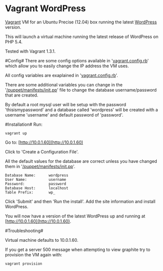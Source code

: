 Vagrant WordPress
================

[Vagrant](http://www.vagrantup.com/) VM for an Ubuntu Precise (12.04) box running the latest [WordPress](http://wordpress.org/) version.

This will launch a virtual machine running the latest release of WordPress on PHP 5.4.

Tested with Vagrant 1.3.1.

#Config#
There are some config options available in '[vagrant.config.rb](https://github.com/jacobwyke/vagrant-wordpress/blob/master/vagrant.config.rb)' which allow you to easily change the IP address the VM uses.

All config variables are exaplained in '[vagrant.config.rb](https://github.com/jacobwyke/vagrant-wordpress/blob/master/vagrant.config.rb)'.

There are some additional variables you can change in the '[/puppet/manifests/init.pp](https://github.com/jacobwyke/vagrant-wordpress/blob/master/puppet/manifests/init.pp)' file to change the database username/password that are created.

By default a root mysql user will be setup with the password 'thisismypassword' and a database called 'wordpress' will be created with a username 'username' and default password of 'password'.

#Installation#
Run:

	vagrant up

Go to: [http://10.0.1.60](http://10.0.1.60)

Click to 'Create a Configuration File'.

All the default values for the database are correct unless you have changed them in '[/puppet/manifests/init.pp](https://github.com/jacobwyke/vagrant-wordpress/blob/master/puppet/manifests/init.pp)'.

	Database Name: 		wordpress
	User Name:			username
	Password:			password
	Database Host:		localhost
	Table Prefix:		wp_

Click 'Submit' and then 'Run the install'. Add the site information and install WordPress.

You will now have a version of the latest WordPress up and running at [http://10.0.1.60](http://10.0.1.60).

#Troubleshooting#

Virtual machine defaults to 10.0.1.60.

If you get a server 500 message when attempting to view graphite try to provision the VM again with:

	vagrant provision
